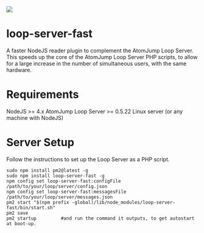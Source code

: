 <img src="https://atomjump.com/images/logo80.png">

# loop-server-fast
A faster NodeJS reader plugin to complement the AtomJump Loop Server.
This speeds up the core of the AtomJump Loop Server PHP scripts, to allow for 
a large increase in the number of simultaneous users, with the same hardware.



# Requirements

NodeJS >= 4.x
AtomJump Loop Server >= 0.5.22
Linux server (or any machine with NodeJS) 


# Server Setup

Follow the instructions to set up the Loop Server as a PHP script.

```
sudo npm install pm2@latest -g
sudo npm install loop-server-fast -g
npm config set loop-server-fast:configFile /path/to/your/loop/server/config.json
npm config set loop-server-fast:messagesFile /path/to/your/loop/server/messages.json
pm2 start "$(npm prefix -global)/lib/node_modules/loop-server-fast/bin/start.sh"
pm2 save
pm2 startup     	#and run the command it outputs, to get autostart at boot-up.
```

